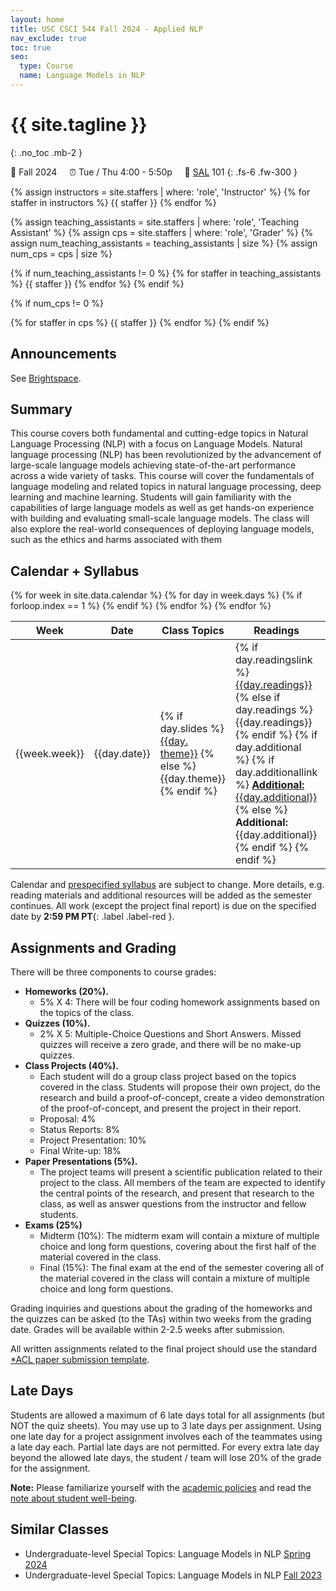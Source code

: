 ```yaml
---
layout: home
title: USC CSCI 544 Fall 2024 - Applied NLP
nav_exclude: true
toc: true
seo:
  type: Course
  name: Language Models in NLP
---
```


# {{ site.tagline }}
{: .no_toc .mb-2 }
<!-- {{ site.description }} -->
🍂 Fall 2024 &nbsp; &nbsp; ⏰  Tue / Thu 4:00 - 5:50p  &nbsp; &nbsp; 📍 [SAL](https://maps.usc.edu/?id=1928&reference=DMC#!m/552467?share) 101
{: .fs-6 .fw-300 }

{% assign instructors = site.staffers | where: 'role', 'Instructor' %}
{% for staffer in instructors %}
{{ staffer }}
{% endfor %}

{% assign teaching_assistants = site.staffers | where: 'role', 'Teaching Assistant' %}
{% assign cps = site.staffers | where: 'role', 'Grader' %}
{% assign num_teaching_assistants = teaching_assistants | size %}
{% assign num_cps = cps | size %}

{% if num_teaching_assistants != 0 %}
{% for staffer in teaching_assistants %}
{{ staffer }}
{% endfor %}
{% endif %}

{% if num_cps != 0 %}

{% for staffer in cps %}
{{ staffer }}
{% endfor %}
{% endif %}


## Announcements

See [Brightspace](https://brightspace.usc.edu/d2l/lms/news/main.d2l?ou=114109).

<!-- {% assign announcements = site.announcements | reverse %}
{% for announcement in announcements %}
{{ announcement }}
{% endfor %} -->

## Summary

This course covers both fundamental and cutting-edge topics in Natural Language Processing (NLP) with a focus on Language Models. Natural language processing (NLP) has been revolutionized by the advancement of large-scale language models achieving state-of-the-art performance across a wide variety of tasks. This course will cover the fundamentals of language modeling and related topics in natural language processing, deep learning and machine learning. Students will gain familiarity with the capabilities of large language models as well as get hands-on experience with building and evaluating small-scale language models. The class will also explore the real-world consequences of deploying language models, such as the ethics and harms associated with them

## Calendar + Syllabus

<table>
  <thead>
  <tr>
    <th width="5%">Week</th>
    <th width="5%">Date</th>
    <th width="30%">Class Topics</th>
    <th width="40%">Readings</th>
    <th width="13%">Work Due</th>
  </tr>
  </thead>
  <tbody>
  {% for week in site.data.calendar %}
    {% for day in week.days %}
      <tr>
        {% if forloop.index == 1 %}
        <td rowspan="{{week.size}}">{{week.week}}</td>
        {% endif %}
        <td>{{day.date}}</td>
        <!-- <td>{{day.theme}}</td> -->
        <td class="cal-content">
        {% if day.slides %}
          <a href="{{day.slides}}">{{day. theme}}</a>
        {% else %}
          {{day.theme}}
        {% endif %}
        </td>
        <td class="cal-content">
          {% if day.readingslink %}
            <a href="{{day.readingslink}}">{{day.readings}}</a>
          {% else if day.readings %}
            {{day.readings}}
          {% endif %}
          {% if day.additional %}
            {% if day.additionallink %}
              <a href="{{day.additionallink}}"><b>Additional:</b> {{day.additional}}</a>
            {% else %}
              <b>Additional:</b> {{day.additional}}
            {% endif %}
          {% endif %}
        </td>
        <td class="cal-content">{{day.due}}</td>
      </tr>
    {% endfor %}
  {% endfor %}
  </tbody>
</table>


Calendar and [prespecified syllabus](https://web-app.usc.edu/soc/syllabus/20243/30249.pdf) are subject to change. More details, e.g. reading materials and additional resources will be added as the semester continues. All work (except the project final report) is due on the specified date by **2:59 PM PT**{: .label .label-red }.


## Assignments and Grading

There will be three components to course grades:

* **Homeworks (20%).**
  * 5% X 4: There will be four coding homework assignments based on the topics of the class.
* **Quizzes (10%).**
  * 2% X 5: Multiple-Choice Questions and Short Answers. Missed quizzes will receive a zero grade, and there will be no make-up quizzes.
* **Class Projects (40%).**
  * Each student will do a group class project based on the topics covered in the class.  Students will propose their own project, do the research and build a proof-of-concept, create a video demonstration of the proof-of-concept, and present the project in their report.
  * Proposal: 4%
  * Status Reports: 8%
  * Project Presentation: 10%
  * Final Write-up: 18%
* **Paper Presentations (5%).**
  * The project teams will present a scientific publication related to their project to the class. All members of the team are expected to identify the central points of the research, and present that research to the class, as well as answer questions from the instructor and fellow students.
* **Exams (25%)**
  * Midterm (10%): The midterm exam will contain a mixture of multiple choice and long form questions, covering about the first half of the material covered in the class.
  * Final (15%): The final exam at the end of the semester covering all of the material covered in the class will contain a mixture of multiple choice and long form questions.

Grading inquiries and questions about the grading of the homeworks and the quizzes can be asked (to the TAs) within two weeks from the grading date. Grades will be available within 2-2.5 weeks after submission.

All written assignments related to the final project should use the standard [*ACL paper submission template](https://github.com/acl-org/acl-style-files).


## Late Days

Students are allowed a maximum of 6 late days total for all assignments (but NOT the quiz sheets). You may use up to 3 late days per assignment. Using one late day for a project assignment involves each of the teammates using a late day each. Partial late days are not permitted. For every extra late day beyond the allowed late days, the student / team will lose 20% of the grade for the assignment.

**Note:** Please familiarize yourself with the [academic policies](details/policies/#policies) and read the [note about student well-being](details/policies/#student-well-being).


<!--
## Pre-Requisites

Students are required to have taken [CSCI-270 Introduction to Algorithms and Theory of Computing]() (4.0 units) as well as one of ([CSCI-360 Introduction to AI](), [CSCI-467 Introduction to Machine Learning]() or equivalent experience). Fluency with python programming is recommended. Please email the instructor for special circumstances or specific clarifications. -->


## Similar Classes

- Undergraduate-level Special Topics: Language Models in NLP [Spring 2024](https://swabhs.com/sp24-csci499-lm4nlp/)
  <!-- - See [previous class projects here](https://swabhs.com/fall23-csci499-lm4nlp/details/class-projects/). -->
- Undergraduate-level Special Topics: Language Models in NLP [Fall 2023](https://swabhs.com/fall23-csci499-lm4nlp/)
  <!-- - See [previous class projects here](https://swabhs.com/fall23-csci499-lm4nlp/details/class-projects/). -->